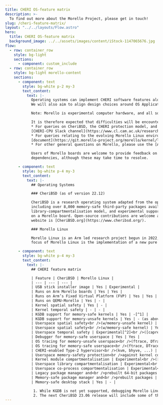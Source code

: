 ```yaml
---
title: CHERI OS-feature matrix
description: >-
  To find out more about the Morello Project, please get in touch!
slug: /cheri-feature-matrix/
layout: "../../layouts/Flow.astro"
hero:
  title: CHERI OS-feature matrix
  background_image: ../../assets/images/content/iStock-1147065676.jpg
flow:
  - row: container_row
    style: bg-light
    sections:
      - component: custom_include
  - row: container_row
    style: bg-light morello-content
    sections:
      - component: text
        style: bg-white p-2 my-3
        text_content:
          text: |-
            Operating systems can implement CHERI software features alongseveral axes. This table captures key axes, and describes the maturity of those features for various OS projects. It is the intention that evolving Application Programming Interfaces (APIs) be similar or identical across operating systems, so as to support portable CHERI-enabled applications to the greatest extent possible.
            We will also aim to align design choices around OS Application Binary Interfaces (ABIs) where it makes sense, to permit similar arguments about security and more strongly aligned APIs, but also recognising and accepting existing design differences between the systems.

            Note: Morello is experimental computer hardware, and all software available for it – firmware, compilers, operating systems, and applications – is also experimental. There is ongoing work to provide end-user documentation, as well as flesh out the set of software packages available, but it will take several years to complete development of the full and mature software system. 

            It is therefore expected that difficulties will be encountered, and there are several venues where you can seek support:
            * For queries on CheriBSD, the CHERI protection model, and CHERI C/C++, you can join the
            [CHERI-CPU Slack channel](https://www.cl.cam.ac.uk/research/security/ctsrd/cheri/cheri-slack.html)
            * For queries relating to the evolving Morello Linux environment, please use the mailing lists outlined in this
            [document](https://git.morello-project.org/morello/kernel/linux/-/wikis/res/Linux_on_Morello_Contribution_Process.pdf)
            * For other general questions on Morello, please use the [ARM Morello forum](https://community.arm.com/support-forums/f/morello-forum)

            Users of Morello boards are welcome to provide feedback on missing material and technical features, including missing software
            dependencies, although these may take time to resolve.

      - component: text
        style: bg-white p-4 my-3
        text_content:
          text: |-
            ## Operating Systems

            ### CheriBSD (as of version 22.12)

            CheriBSD is a research operating system adapted from the open-source FreeBSD OS, intended to explore and illustrate how CHERI architectural features can be used by a complete experimental software stack. Developed since around 2012, CheriBSD is compiled using the CHERI Clang/LLVM compiler suite and includes a spatially memory-safe UNIX kernel and spatially memory-safe userspace
            including over 8,000 memory-safe third-party packages available to install. CheriBSD is installed on a Morello board using a USB stick, and supports an easy-to-configure memory-safe desktop environment.Various research features remain in progress including a shipped
            library-compartmentalisation model, and experimental support for heap temporal memory safety and co-process compartmentalisation available from development branches. CheriBSD can be cross-built from Ubuntu, macOS, and FreeBSD, or self-hosted on CheriBSD running
            on a Morello board. Open-source contributions are welcome and very much appreciated, including new third-party application adaptations to CHERI. The next planned release is 23.06 in mid-2023, which will include temporal safety and a CHERI-enabled hypervisor. The project
            website is [CheriBSD.org](https://www.cheribsd.org/).

            ### Morello Linux

            Morello Linux is an Arm led research project begun in 2022, which aims to explore the application of memory safety in OS environments based around an experimental fork of the Linux kernel. The initial
            focus of Morello Linux is the implementation of a new pure capability kernel-user ABI, supported by development in C libraries(initially musl libc) and tooling (Morello LLVM). Associated community driven work on a Yocto framework for evolving userspace ports is also underway. The current status of the project is focused on building the environment and is actively seeking contributions to help enable and accelerate the work. Future integration releases aim to expand the scope of the existing implementation and introduce GNU/glibc tooling. For more details on status visit the [morello-project.org](https://www.morello-project.org/) homepage.

      - component: text
        style: bg-white p-4 my-3
        text_content:
          text: |-
            ## CHERI feature matrix

            | Feature | CheriBSD | Morello Linux |
            | --- | --- | --- |
            | USB stick installer image | Yes | Experimental |
            | Runs on Arm Morello boards | Yes | Yes |
            | Runs on Arm’s Fixed Virtual Platform (FVP) | Yes | Yes |
            | Runs on QEMU-Morello | Yes | - |
            | Kernel spatial safety | Yes | - |
            | Kernel temporal safety | - | - |
            | KGDB support for memory-safe kernels | Yes | -[^1] |
            | KGDB support for memory-unsafe kernels | Yes | - (as above) |
            | Userspace spatial safety<br />(w/memory-unsafe kernel) | Yes | Yes |
            | Userspace spatial safety<br />(w/memory-safe kernel) | Yes | - |
            | Userspace temporal safety | Experimental[^2]<br />([caprevoke](https://github.com/CTSRD-CHERI/cheribsd/tree/caprevoke) - partially in [22.12](https://github.com/CTSRD-CHERI/cheripedia/wiki/HOWTO:-Use-Cornucopia-with-the-22.12-CheriBSD-Release)) | - |
            | Debugger for memory-safe userspace | Yes | Yes |
            | OS tracing for memory-unsafe userspace<br />(ftrace, DTrace, eBPF, ...) | Under development | Yes |
            | OS tracing for memory-safe userspace<br />(ftrace, DTrace, eBPF, ...) | - | - |
            | CHERI-enabled Type-2 hypervisor<br />(kvm, bhyve, ...) | Experimental[^2]<br />([morello-bhyve](https://github.com/CTSRD-CHERI/cheribsd/tree/morello-bhyve)) | Under development |
            | Userspace memory-safety protection<br />against kernel confused deputies | Yes | Under development |
            | Kernel module compartmentalisation | Experimental<br />([kernel-c18n](https://github.com/CTSRD-CHERI/cheribsd/tree/kernel-c18n)) | - |
            | Userspace library compartmentalisation | Experimental<br />(released in [22.12](https://man.cheribsd.org/cgi-bin/man.cgi/c18n)) | - |
            | Userspace co-process compartmentalisation | Experimental<br />([cocalls](https://github.com/CTSRD-CHERI/cheripedia/wiki/Colocation-Tutorial)) | - |
            | Legacy package manager and<br />prebuilt 64-bit packages | Yes<br />(full set - roughly 24,000) | Yes |
            | Memory-safe package manager and<br />prebuilt packages | Yes<br />(limited set - roughly 9,000) | - |
            | Memory-safe desktop stack | Yes | - |

             1. While KGDB is not yet supported, debugging Morello Linux using Arm DS Morello Edition with a DStream probe is known to work.
             2. The next CheriBSD 23.06 release will include some of the experimental features.
---
```

